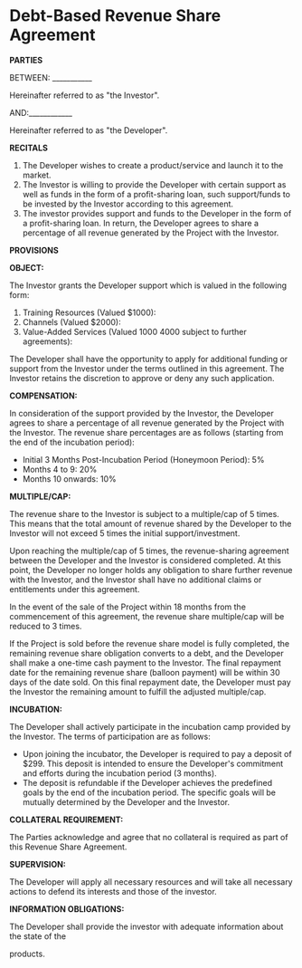 # Debt-Based Revenue Share Agreement

**PARTIES**

BETWEEN: ___________

Hereinafter referred to as "the Investor".

AND:____________

Hereinafter referred to as "the Developer".

**RECITALS**

1. The Developer wishes to create a product/service and launch it to the market.
1. The Investor is willing to provide the Developer with certain support as well as funds in the form of a profit-sharing loan, such support/funds to be invested by the Investor according to this agreement.
1. The investor provides support and funds to the Developer in the form of a profit-sharing loan. In return, the Developer agrees to share a percentage of all revenue generated by the Project with the Investor.

**PROVISIONS**

**OBJECT:**

The Investor grants the Developer support which is valued in the following form:

1. Training Resources (Valued $1000):
1. Channels (Valued $2000):
1. Value-Added Services (Valued $1000~$4000 subject to further agreements):

The Developer shall have the opportunity to apply for additional funding or support from the Investor under the terms outlined in this agreement. The Investor retains the discretion to approve or deny any such application.

**COMPENSATION:**

In consideration of the support provided by the Investor, the Developer agrees to share a percentage of all revenue generated by the Project with the Investor. The revenue share percentages are as follows (starting from the end of the incubation period):

- Initial 3 Months Post-Incubation Period (Honeymoon Period): 5%
- Months 4 to 9: 20%
- Months 10 onwards: 10%

**MULTIPLE/CAP:**

The revenue share to the Investor is subject to a multiple/cap of 5 times. This means that the total amount of revenue shared by the Developer to the Investor will not exceed 5 times the initial support/investment.

Upon reaching the multiple/cap of 5 times, the revenue-sharing agreement between the Developer and the Investor is considered completed. At this point, the Developer no longer holds any obligation to share further revenue with the Investor, and the Investor shall have no additional claims or entitlements under this agreement.

In the event of the sale of the Project within 18 months from the commencement of this agreement, the revenue share multiple/cap will be reduced to 3 times.

If the Project is sold before the revenue share model is fully completed, the remaining revenue share obligation converts to a debt, and the Developer shall make a one-time cash payment to the Investor. The final repayment date for the remaining revenue share (balloon payment) will be within 30 days of the date sold. On this final repayment date, the Developer must pay the Investor the remaining amount to fulfill the adjusted multiple/cap.

**INCUBATION:**

The Developer shall actively participate in the incubation camp provided by the Investor. The terms of participation are as follows:

- Upon joining the incubator, the Developer is required to pay a deposit of $299. This deposit is intended to ensure the Developer's commitment and efforts during the incubation period (3 months).
- The deposit is refundable if the Developer achieves the predefined goals by the end of the incubation period. The specific goals will be mutually determined by the Developer and the Investor.

**COLLATERAL REQUIREMENT:**

The Parties acknowledge and agree that no collateral is required as part of this Revenue Share Agreement.

**SUPERVISION:**

The Developer will apply all necessary resources and will take all necessary actions to defend its interests and those of the investor.

**INFORMATION OBLIGATIONS:**

The Developer shall provide the investor with adequate information about the state of the

products.
